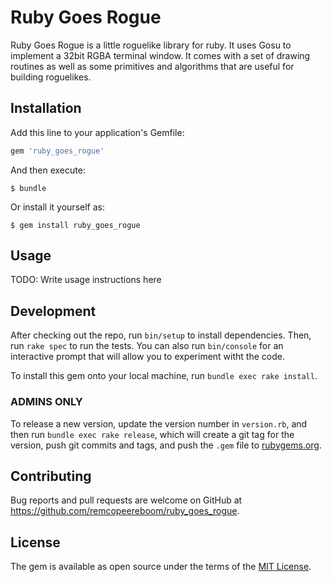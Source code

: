 # Ruby Goes Rogue

Ruby Goes Rogue is a little roguelike library for ruby. It uses Gosu to
implement a 32bit RGBA terminal window. It comes with a set of drawing
routines as well as some primitives and algorithms that are useful for
building roguelikes.


## Installation

Add this line to your application's Gemfile:

```ruby
gem 'ruby_goes_rogue'
```

And then execute:

    $ bundle

Or install it yourself as:

    $ gem install ruby_goes_rogue


## Usage

TODO: Write usage instructions here


## Development

After checking out the repo, run `bin/setup` to install dependencies.
Then, run `rake spec` to run the tests.
You can also run `bin/console` for an interactive prompt that will allow you
to experiment witht the code.

To install this gem onto your local machine, run `bundle exec rake install`.


### ADMINS ONLY
To release a new version, update the version number in `version.rb`,
and then run `bundle exec rake release`, which will create a git tag for the version,
push git commits and tags, and push the `.gem` file to
[rubygems.org](https://rubygems.org).


## Contributing

Bug reports and pull requests are welcome on GitHub at
https://github.com/remcopeereboom/ruby_goes_rogue.


## License

The gem is available as open source under the terms of the
[MIT License](http://opensource.org/licenses/MIT).

